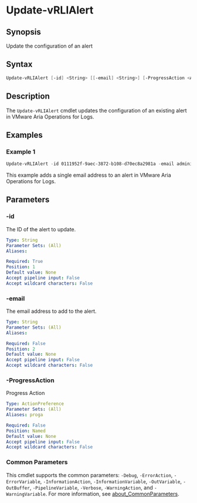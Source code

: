 # Update-vRLIAlert

## Synopsis

Update the configuration of an alert

## Syntax

```powershell
Update-vRLIAlert [-id] <String> [[-email] <String>] [-ProgressAction <ActionPreference>] [<CommonParameters>]
```

## Description

The `Update-vRLIAlert` cmdlet updates the configuration of an existing alert in VMware Aria Operations for Logs.

## Examples

### Example 1

```powershell
Update-vRLIAlert -id 0111952f-9aec-3872-b108-d70ec8a2981a -email administrator@rainpole.io
```

This example adds a single email address to an alert in VMware Aria Operations for Logs.

## Parameters

### -id

The ID of the alert to update.

```yaml
Type: String
Parameter Sets: (All)
Aliases:

Required: True
Position: 1
Default value: None
Accept pipeline input: False
Accept wildcard characters: False
```

### -email

The email address to add to the alert.

```yaml
Type: String
Parameter Sets: (All)
Aliases:

Required: False
Position: 2
Default value: None
Accept pipeline input: False
Accept wildcard characters: False
```

### -ProgressAction

Progress Action

```yaml
Type: ActionPreference
Parameter Sets: (All)
Aliases: proga

Required: False
Position: Named
Default value: None
Accept pipeline input: False
Accept wildcard characters: False
```

### Common Parameters

This cmdlet supports the common parameters: `-Debug`, `-ErrorAction`, `-ErrorVariable`, `-InformationAction`, `-InformationVariable`, `-OutVariable`, `-OutBuffer`, `-PipelineVariable`, `-Verbose`, `-WarningAction`, and `-WarningVariable`. For more information, see [about_CommonParameters](http://go.microsoft.com/fwlink/?LinkID=113216).

